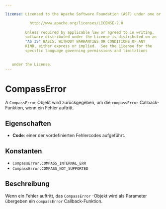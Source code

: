 ```yaml
---

license: Licensed to the Apache Software Foundation (ASF) under one or more contributor license agreements. See the NOTICE file distributed with this work for additional information regarding copyright ownership. The ASF licenses this file to you under the Apache License, Version 2.0 (the "License"); you may not use this file except in compliance with the License. You may obtain a copy of the License at

           http://www.apache.org/licenses/LICENSE-2.0
    
         Unless required by applicable law or agreed to in writing,
         software distributed under the License is distributed on an
         "AS IS" BASIS, WITHOUT WARRANTIES OR CONDITIONS OF ANY
         KIND, either express or implied.  See the License for the
         specific language governing permissions and limitations
    

   under the License.
---
```


# CompassError

A `CompassError` Objekt wird zurückgegeben, um die `compassError` Callback-Funktion, wenn ein Fehler auftritt.

## Eigenschaften

*   **Code**: einer der vordefinierten Fehlercodes aufgeführt.

## Konstanten

*   `CompassError.COMPASS_INTERNAL_ERR`
*   `CompassError.COMPASS_NOT_SUPPORTED`

## Beschreibung

Wenn ein Fehler auftritt, das `CompassError` -Objekt wird als Parameter übergeben ein `compassError` Callback-Funktion.